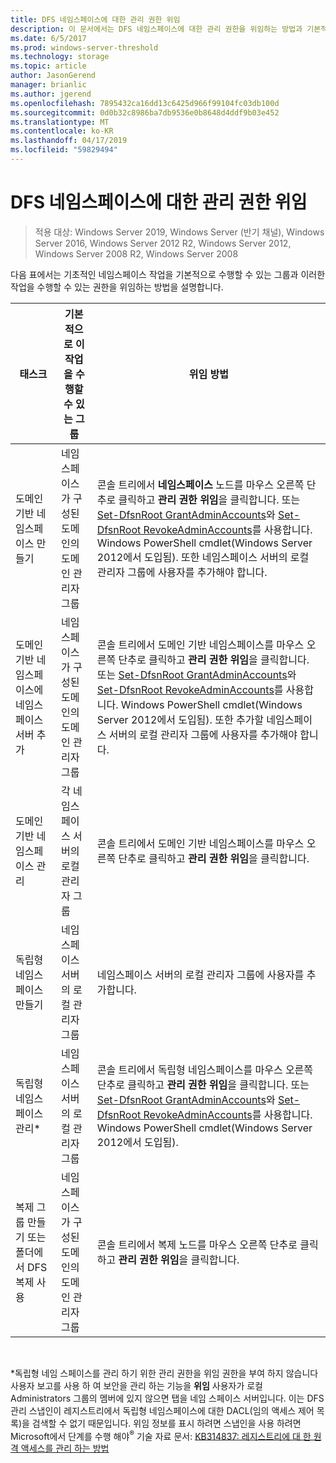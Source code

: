 ```yaml
---
title: DFS 네임스페이스에 대한 관리 권한 위임
description: 이 문서에서는 DFS 네임스페이스에 대한 관리 권한을 위임하는 방법과 기본적으로 어느 그룹이 네임스페이스 작업을 실행할 수 있는지 설명합니다.
ms.date: 6/5/2017
ms.prod: windows-server-threshold
ms.technology: storage
ms.topic: article
author: JasonGerend
manager: brianlic
ms.author: jgerend
ms.openlocfilehash: 7895432ca16dd13c6425d966f99104fc03db100d
ms.sourcegitcommit: 0d0b32c8986ba7db9536e0b8648d4ddf9b03e452
ms.translationtype: MT
ms.contentlocale: ko-KR
ms.lasthandoff: 04/17/2019
ms.locfileid: "59829494"
---
```

# <a name="delegate-management-permissions-for-dfs-namespaces"></a>DFS 네임스페이스에 대한 관리 권한 위임

> 적용 대상: Windows Server 2019, Windows Server (반기 채널), Windows Server 2016, Windows Server 2012 R2, Windows Server 2012, Windows Server 2008 R2, Windows Server 2008

다음 표에서는 기초적인 네임스페이스 작업을 기본적으로 수행할 수 있는 그룹과 이러한 작업을 수행할 수 있는 권한을 위임하는 방법을 설명합니다.

|태스크 | 기본적으로 이 작업을 수행할 수 있는 그룹 | 위임 방법 |
|---|---|---|
|도메인 기반 네임스페이스 만들기|네임스페이스가 구성된 도메인의 도메인 관리자 그룹|콘솔 트리에서 **네임스페이스** 노드를 마우스 오른쪽 단추로 클릭하고 **관리 권한 위임**을 클릭합니다. 또는 [Set-DfsnRoot GrantAdminAccounts](https://technet.microsoft.com/itpro/powershell/windows/dfsn/set-dfsnroot)와 [Set-DfsnRoot RevokeAdminAccounts](https://technet.microsoft.com/itpro/powershell/windows/dfsn/set-dfsnroot)를 사용합니다. Windows PowerShell cmdlet(Windows Server 2012에서 도입됨). 또한 네임스페이스 서버의 로컬 관리자 그룹에 사용자를 추가해야 합니다.|
|도메인 기반 네임스페이스에 네임스페이스 서버 추가|네임스페이스가 구성된 도메인의 도메인 관리자 그룹| 콘솔 트리에서 도메인 기반 네임스페이스를 마우스 오른쪽 단추로 클릭하고 **관리 권한 위임**을 클릭합니다. 또는 [Set-DfsnRoot GrantAdminAccounts](https://technet.microsoft.com/itpro/powershell/windows/dfsn/set-dfsnroot)와 [Set-DfsnRoot RevokeAdminAccounts](https://technet.microsoft.com/itpro/powershell/windows/dfsn/set-dfsnroot)를 사용합니다. Windows PowerShell cmdlet(Windows Server 2012에서 도입됨). 또한 추가할 네임스페이스 서버의 로컬 관리자 그룹에 사용자를 추가해야 합니다.|
|도메인 기반 네임스페이스 관리|각 네임스페이스 서버의 로컬 관리자 그룹| 콘솔 트리에서 도메인 기반 네임스페이스를 마우스 오른쪽 단추로 클릭하고 **관리 권한 위임**을 클릭합니다. |
|독립형 네임스페이스 만들기|네임스페이스 서버의 로컬 관리자 그룹| 네임스페이스 서버의 로컬 관리자 그룹에 사용자를 추가합니다. |
|독립형 네임스페이스 관리*|네임스페이스 서버의 로컬 관리자 그룹| 콘솔 트리에서 독립형 네임스페이스를 마우스 오른쪽 단추로 클릭하고 **관리 권한 위임**을 클릭합니다. 또는 [Set-DfsnRoot GrantAdminAccounts](https://technet.microsoft.com/itpro/powershell/windows/dfsn/set-dfsnroot)와 [Set-DfsnRoot RevokeAdminAccounts](https://technet.microsoft.com/itpro/powershell/windows/dfsn/set-dfsnroot)를 사용합니다. Windows PowerShell cmdlet(Windows Server 2012에서 도입됨).|
|복제 그룹 만들기 또는 폴더에서 DFS 복제 사용|네임스페이스가 구성된 도메인의 도메인 관리자 그룹| 콘솔 트리에서 복제 노드를 마우스 오른쪽 단추로 클릭하고 **관리 권한 위임**을 클릭합니다. |

<br />

\*독립형 네임 스페이스를 관리 하기 위한 관리 권한을 위임 권한을 부여 하지 않습니다 사용자 보고를 사용 하 여 보안을 관리 하는 기능을 **위임** 사용자가 로컬 Administrators 그룹의 멤버에 있지 않으면 탭을 네임 스페이스 서버입니다. 이는 DFS 관리 스냅인이 레지스트리에서 독립형 네임스페이스에 대한 DACL(임의 액세스 제어 목록)을 검색할 수 없기 때문입니다. 위임 정보를 표시 하려면 스냅인을 사용 하려면 Microsoft에서 단계를 수행 해야<sup>®</sup> 기술 자료 문서: [KB314837: 레지스트리에 대 한 원격 액세스를 관리 하는 방법](https://go.microsoft.com/fwlink?linkid=46803)